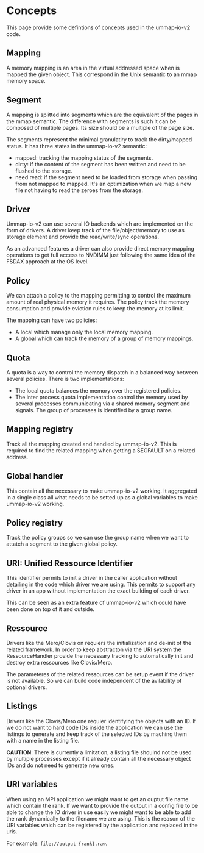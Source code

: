 Concepts
========

This page provide some defintions of concepts used in the ummap-io-v2 code.

Mapping
-------

A memory mapping is an area in the virtual addressed space when is mapped the given object.
This correspond in the Unix semantic to an mmap memory space.

Segment
-------

A mapping is splitted into segments which are the equivalent of the pages in the mmap semantic.
The difference with segments is such it can be composed of multiple pages. Its size should
be a multiple of the page size.

The segments represent the minimal granulatiry to track the dirty/mapped status. It has three
states in the ummap-io-v2 semantic:
 
 - mapped: tracking the mapping status of the segments.
 - dirty: if the content of the segment has been written and need to be flushed to the storage.
 - need read: if the segment need to be loaded from storage when passing from not mapped to mapped.
 It's an optimization when we map a new file not having to read the zeroes from the storage.

Driver
------

Ummap-io-v2 can use several IO backends which are implemented on the form of drivers. A driver
keep track of the file/object/memory to use as storage element and provide the read/write/sync
operations.

As an advanced features a driver can also provide direct memory mapping operations to get
full access to NVDIMM just following the same idea of the FSDAX approach at the OS level.

Policy
------

We can attach a policy to the mapping permitting to control the maximum amount of real
physical memory it requires. The policy track the memory consumption and provide
eviction rules to keep the memory at its limit.

The mapping can have two policies:
 - A local which manage only the local memory mapping.
 - A global which can track the memory of a group of memory mappings.

Quota
-----

A quota is a way to control the memory dispatch in a balanced way between several policies.
There is two implementations:

 - The local quota balances the memory over the registered policies.
 - The inter process quota implementation control the memory used by several processes
   communicating via a shared memory segment and signals. The group of processes
   is identified by a group name.

Mapping registry
----------------

Track all the mapping created and handled by ummap-io-v2. This is required to find the related
mapping when getting a SEGFAULT on a related address.

Global handler
--------------

This contain all the necessary to make ummap-io-v2 working. It aggregated in a single class
all what needs to be setted up as a global variables to make ummap-io-v2 working.

Policy registry
---------------

Track the policy groups so we can use the group name when we want to attatch a segment to the
given global policy.

URI: Unified Ressource Identifier
---------------------------------

This identifier permits to init a driver in the caller application without detailing
in the code which driver we are using. This permits to support any driver in an app
without implementation the exact building of each driver. 

This can be seen as an extra feature of ummap-io-v2 which could have been done
on top of it and outside.

Ressource
---------

Drivers like the Mero/Clovis on requiers the initialization and de-init of the related
framework. In order to keep abstracton via the URI system the RessourceHandler provide
the necessary tracking to automatically init and destroy extra ressources like 
Clovis/Mero.

The parameteres of the related ressources can be setup event if the driver is not available.
So we can build code independent of the avilability of optional drivers.

Listings
--------

Drivers like the Clovis/Mero one requier identifying the objects with an ID. If we do not
want to hard code IDs inside the application we can use the listings to generate and keep
track of the selected IDs by maching them with a name in the listing file.

**CAUTION**: There is currently a limitation, a listing file shoulnd not be used by
multiple processes except if it already contain all the necessary object IDs and do
not need to generate new ones.

URI variables
-------------

When using an MPI application we might want to get an ouptut file name which contain
the rank. If we want to provide the output in a config file to be able to change
the IO driver in use easily we might want to be able to add the rank dynamically
to the filename we are using. This is the reason of the URI variables which can be
registered by the application and replaced in the uris.

For example: ```file://output-{rank}.raw```.
